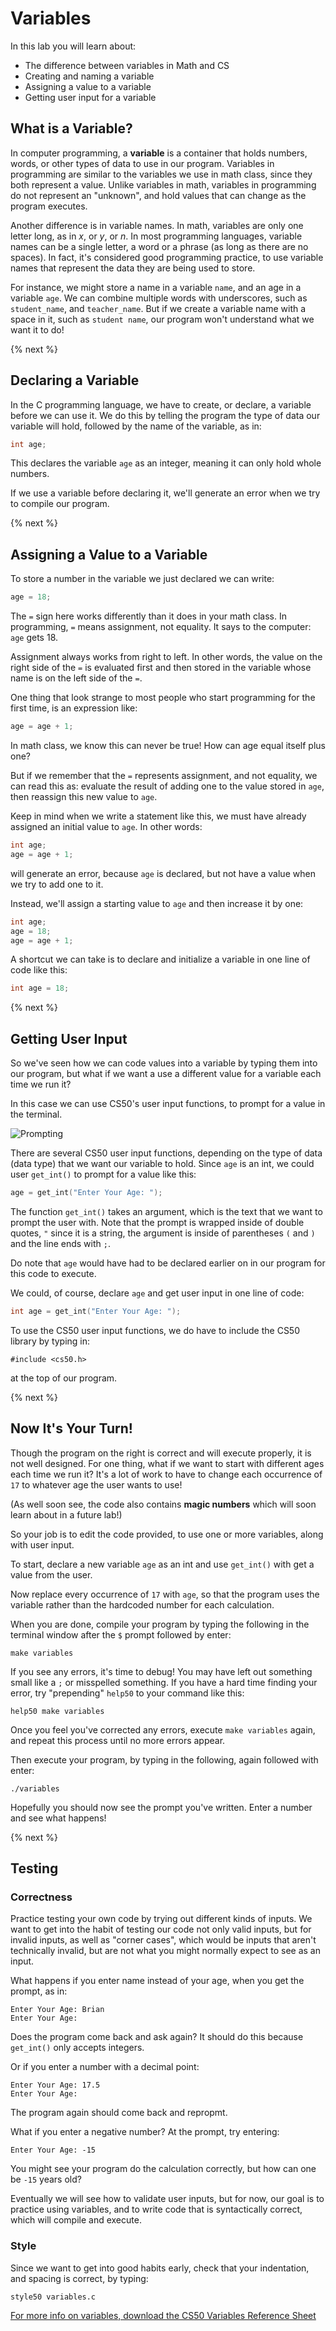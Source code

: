 # Variables

In this lab you will learn about:

- The difference between variables in Math and CS
- Creating and naming a variable
- Assigning a value to a variable
- Getting user input for a variable

## What is a Variable?
In computer programming, a **variable** is a container that holds numbers, words, or other types of data to use in our program. Variables in programming are similar to the variables we use in math class, since they both represent a value. Unlike variables in math, variables in programming do not represent an "unknown", and hold values that can change as the program executes.

Another difference is in variable names. In math, variables are only one letter long, as in *x*, or *y*, or *n*. In most programming languages, variable names can be a single letter, a word or a phrase (as long as there are no spaces). In fact, it's considered good programming practice, to use variable names that represent the data they are being used to store.

For instance, we might store a name in a variable `name`, and an age in a variable `age`. We can combine multiple words with underscores, such as `student_name`, and `teacher_name`. But if we create a variable name with a space in it, such as `student name`, our program won't understand what we want it to do!

{% next %}

## Declaring a Variable
In the C programming language, we have to create, or declare, a variable before we can use it. We do this by telling the program the type of data our variable will hold, followed by the name of the variable, as in:

```c
int age;
```

This declares the variable `age` as an integer, meaning it can only hold whole numbers.

If we use a variable before declaring it, we'll generate an error when we try to compile our program.

{% next %}

## Assigning a Value to a Variable

To store a number in the variable we just declared we can write:

```c
age = 18;
```
The `=` sign here works differently than it does in your math class. In programming, `=` means assignment, not equality. It says to the computer: `age` gets 18.

Assignment always works from right to left. In other words, the value on the right side of the `=` is evaluated first and then stored in the variable whose name is on the left side of the `=`.

One thing that look strange to most people who start programming for the first time, is an expression like:

```c
age = age + 1;
```

In math class, we know this can never be true! How can age equal itself plus one?

But if we remember that the `=` represents assignment, and not equality, we can read this as: evaluate the result of adding one to the value stored in `age`, then reassign this new value to `age`.

Keep in mind when we write a statement like this, we must have already assigned an initial value to `age`. In other words:

```c
int age;
age = age + 1;
```

will generate an error, because `age` is declared, but not have a value when we try to add one to it.

Instead, we'll assign a starting value to `age` and then increase it by one:

```c
int age;
age = 18;
age = age + 1;
```

A shortcut we can take is to declare and initialize a variable in one line of code like this:

```c
int age = 18;
```

{% next %}


## Getting User Input

So we've seen how we can code values into a variable by typing them into our program, but what if we want a use a different value for a variable each time we run it?

In this case we can use CS50's user input functions, to prompt for a value in the terminal.

![Prompting](http://labs.cs50nestm.net/variables2.gif)

There are several CS50 user input functions, depending on the type of data (data type) that we want our variable to hold. Since `age` is an int, we could user `get_int()` to prompt for a value like this:

```c
age = get_int("Enter Your Age: ");
```

The function `get_int()` takes an argument, which is the text that we want to prompt the user with. Note that the prompt is wrapped inside of double quotes, `"` since it is a string, the argument is inside of parentheses `(` and `)` and the line ends with `;`.

Do note that `age` would have had to be declared earlier on in our program for this code to execute.

We could, of course, declare `age` and get user input in one line of code:

```c
int age = get_int("Enter Your Age: ");
```

To use the CS50 user input functions, we do have to include the CS50 library by typing in:

```
#include <cs50.h>
```

at the top of our program.

{% next %}

## Now It's Your Turn!

Though the program on the right is correct and will execute properly, it is not well designed. For one thing, what if we want to start with different ages each time we run it? It's a lot of work to have to change each occurrence of `17` to whatever age the user wants to use!

(As well soon see, the code also contains **magic numbers** which will soon learn about in a future lab!)

So your job is to edit the code provided, to use one or more variables, along with user input.

To start, declare a new variable `age` as an int and use `get_int()` with get a value from the user.

Now replace every occurrence of `17` with `age`, so that the program uses the variable rather than the hardcoded number for each calculation.

When you are done, compile your program by typing the following in the terminal window after the `$` prompt followed by enter:

```
make variables
```

If you see any errors, it's time to debug! You may have left out something small like a `;` or misspelled something. If you have a hard time finding your error, try "prepending" `help50` to your command like this:

```
help50 make variables
```

Once you feel you've corrected any errors, execute `make variables` again, and repeat this process until no more errors appear.

Then execute your program, by typing in the following, again followed with enter:

```
./variables
```

Hopefully you should now see the prompt you've written. Enter a number and see what happens!

{% next %}

## Testing

### Correctness

Practice testing your own code by trying out different kinds of inputs. We want to get into the habit of testing our code not only valid inputs, but for invalid inputs, as well as "corner cases", which would be inputs that aren't technically invalid, but are not what you might normally expect to see as an input.

What happens if you enter name instead of your age, when you get the prompt, as in:

```
Enter Your Age: Brian
Enter Your Age:
```

Does the program come back and ask again? It should do this because `get_int()` only accepts integers.

Or if you enter a number with a decimal point:

```
Enter Your Age: 17.5
Enter Your Age:
```

The program again should come back and repropmt.

What if you enter a negative number? At the prompt, try entering:

```
Enter Your Age: -15
```

You might see your program do the calculation correctly, but how can one be `-15` years old?

Eventually we will see how to validate user inputs, but for now, our goal is to practice using variables, and to write code that is syntactically correct, which will compile and execute.

### Style

Since we want to get into good habits early, check that your indentation, and spacing is correct, by typing:

```
style50 variables.c
```

[For more info on variables, download the CS50 Variables Reference Sheet](https://ap.cs50.school/assets/pdfs/unit1/variables.pdf)

